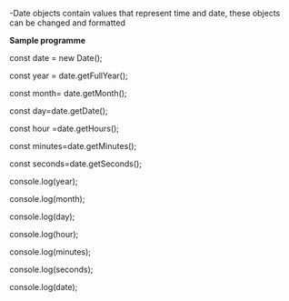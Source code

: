 -Date objects contain values that represent time and date, these objects can be changed and formatted

**Sample programme**

const date = new Date();

const year = date.getFullYear();

const month= date.getMonth();

const day=date.getDate();

const hour =date.getHours();

const minutes=date.getMinutes();

const seconds=date.getSeconds();


console.log(year);

console.log(month);

console.log(day);

console.log(hour);

console.log(minutes);

console.log(seconds);

console.log(date);